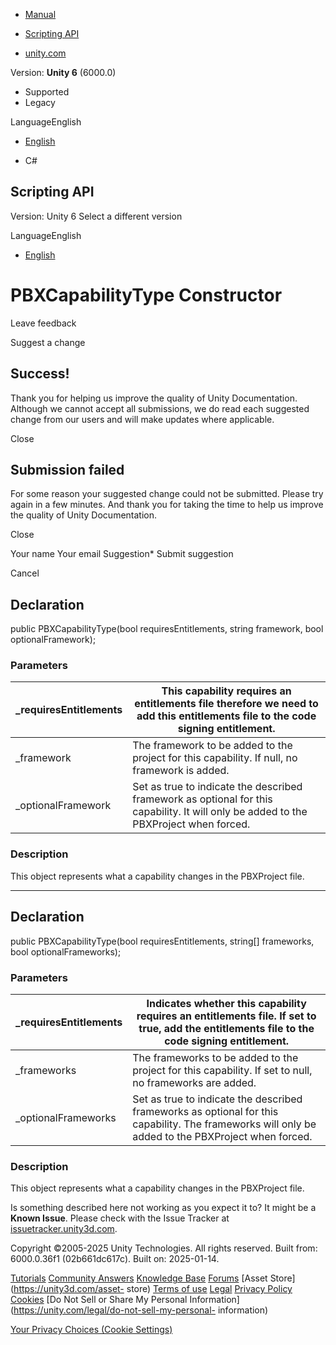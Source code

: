 [ ]()

  * [Manual](../Manual/index.html)
  * [Scripting API](../ScriptReference/index.html)

  * [unity.com](https://unity.com/)

Version: **Unity 6** (6000.0)

  * Supported
  * Legacy

LanguageEnglish

  * [English]()

  * C#

[ ](https://docs.unity3d.com)

## Scripting API

Version: Unity 6 Select a different version

LanguageEnglish

  * [English]()

# PBXCapabilityType Constructor

Leave feedback

Suggest a change

## Success!

Thank you for helping us improve the quality of Unity Documentation. Although
we cannot accept all submissions, we do read each suggested change from our
users and will make updates where applicable.

Close

## Submission failed

For some reason your suggested change could not be submitted. Please <a>try
again</a> in a few minutes. And thank you for taking the time to help us
improve the quality of Unity Documentation.

Close

Your name Your email Suggestion* Submit suggestion

Cancel

[ ]()

## Declaration

public PBXCapabilityType(bool requiresEntitlements, string framework, bool
optionalFramework);

### Parameters

_requiresEntitlements | This capability requires an entitlements file therefore we need to add this entitlements file to the code signing entitlement.  
---|---  
_framework | The framework to be added to the project for this capability. If null, no framework is added.  
_optionalFramework | Set as true to indicate the described framework as optional for this capability. It will only be added to the PBXProject when forced.  
  
### Description

This object represents what a capability changes in the PBXProject file.

* * *

## Declaration

public PBXCapabilityType(bool requiresEntitlements, string[] frameworks, bool
optionalFrameworks);

### Parameters

_requiresEntitlements | Indicates whether this capability requires an entitlements file. If set to true, add the entitlements file to the code signing entitlement.  
---|---  
_frameworks | The frameworks to be added to the project for this capability. If set to null, no frameworks are added.  
_optionalFrameworks | Set as true to indicate the described frameworks as optional for this capability. The frameworks will only be added to the PBXProject when forced.  
  
### Description

This object represents what a capability changes in the PBXProject file.

Is something described here not working as you expect it to? It might be a
**Known Issue**. Please check with the Issue Tracker at
[issuetracker.unity3d.com](https://issuetracker.unity3d.com).

Copyright ©2005-2025 Unity Technologies. All rights reserved. Built from:
6000.0.36f1 (02b661dc617c). Built on: 2025-01-14.

[Tutorials](https://unity3d.com/learn) [Community
Answers](https://answers.unity3d.com) [Knowledge
Base](https://support.unity3d.com/hc/en-us)
[Forums](https://forum.unity3d.com) [Asset Store](https://unity3d.com/asset-
store) [Terms of use](https://docs.unity3d.com/Manual/TermsOfUse.html)
[Legal](https://unity.com/legal) [Privacy
Policy](https://unity.com/legal/privacy-policy)
[Cookies](https://unity.com/legal/cookie-policy) [Do Not Sell or Share My
Personal Information](https://unity.com/legal/do-not-sell-my-personal-
information)

[Your Privacy Choices (Cookie Settings)](javascript:void\(0\);)


